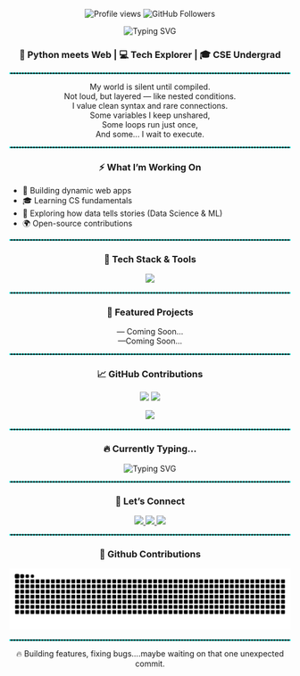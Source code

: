 <!-- Profile views and followers badges -->
<p align="center">
  <img src="https://komarev.com/ghpvc/?username=sumit-maurya18&style=flat-square&color=brightgreen" alt="Profile views"/>  
  <img src="https://img.shields.io/github/followers/sumit-maurya18?label=Followers&style=flat-square&color=blue" alt="GitHub Followers"/>
</p>

<!-- Animated Welcome Banner -->
<p align="center">
  <img src="https://readme-typing-svg.demolab.com?font=Fira+Code&weight=700&size=30&pause=1000&color=16F7E7&center=true&vCenter=true&width=500&lines=Hi%2C+I'm+Sumit+%F0%9F%91%8B;Welcome+to+my+GitHub+space!" alt="Typing SVG" />
</p>

<!-- Headline -->
<h3 align="center">🚀 Python meets Web | 💻 Tech Explorer | 🎓 CSE Undergrad</h3>

<hr style="border: 1px dashed #16F7E7;">

<!-- About Me -->
<p align="center">
My world is silent until compiled.<br>
Not loud, but layered — like nested conditions.<br>
I value clean syntax and rare connections.<br>
Some variables I keep unshared,<br>
Some loops run just once,<br>
And some... I wait to execute.
</p>

<hr style="border: 1px dashed #16F7E7;">

<!-- What I'm Working On -->
<h3 align="center">⚡ What I’m Working On</h3>

<ul>
  <li>🔧 Building dynamic web apps</li>
  <li>🎓 Learning CS fundamentals</li>
  <li>🤖 Exploring how data tells stories (Data Science & ML)</li>
  <li>🌍 Open-source contributions</li>
</ul>

<hr style="border: 1px dashed #16F7E7;">

<!-- Tech Stack & Tools -->
<h3 align="center">🧰 Tech Stack & Tools</h3>
<p align="center">
  <img src="https://skillicons.dev/icons?i=html,css,js,react,nextjs,nodejs,express,mongodb,mysql,git,github,python,anaconda,cpp,jupyter" />
</p>

<hr style="border: 1px dashed #16F7E7;">

<!-- Featured Projects Section (customize these!) -->
<h3 align="center">🚩 Featured Projects</h3>
<p align="center">
  <a href="https://github.com/sumit-maurya18/YourTopRepo"><b><!--🌟 YourTopRepo--></b></a> — Coming Soon...<br>  <!--Your awesome project description here-->
  <a href="https://github.com/sumit-maurya18/AnotherCoolRepo"><b><!--🚀 AnotherCoolRepo--></b></a> —Coming Soon...<br>  <!--Brief summary about what this does.-->
<!--   <i>(Add or update links to your favorite repos!)</i> -->
</p>

<hr style="border: 1px dashed #16F7E7;">

<!-- GitHub Stats -->
<h3 align="center">📈 GitHub Contributions</h3>
<p align="center">
  <img src="https://github-readme-stats.vercel.app/api?username=sumit-maurya18&show_icons=true&theme=radical&include_all_commits=true&hide_border=true" height="160" />
  <img src="https://streak-stats.demolab.com?user=sumit-maurya18&theme=radical&hide_border=true" height="160" />
</p>
<p align="center">
  <img src="https://github-readme-stats.vercel.app/api/top-langs/?username=sumit-maurya18&layout=compact&theme=radical&hide_border=true" height="160" />
</p>

<hr style="border: 1px dashed #16F7E7;">

<!-- Currently Typing -->
<h3 align="center">🔥 Currently Typing...</h3>
<p align="center">
  <img src="https://readme-typing-svg.demolab.com?font=Fira+Code&size=22&pause=1000&color=16F7E7&center=true&vCenter=true&width=435&lines=Web+Dev;Tech+Enthusiast+%F0%9F%9A%80;Problem+Solver+%F0%9F%92%BB;Data+Enthusiast" alt="Typing SVG" />
</p>

<hr style="border: 1px dashed #16F7E7;">

<!-- Let's Connect -->
<h3 align="center">🤝 Let’s Connect</h3>
<p align="center">
  <a href="https://www.linkedin.com/in/sumitm620" target="_blank">
    <img src="https://img.shields.io/badge/LinkedIn-blue?style=for-the-badge&logo=linkedin&logoColor=white" />
  </a>
  <a href="mailto:mauryasumit620@gmail.com">
    <img src="https://img.shields.io/badge/Gmail-D14836?style=for-the-badge&logo=gmail&logoColor=white" />
  </a>
  <a href="https://discord.gg/GFdj6qTbS" target="_blank">
    <img src="https://img.shields.io/badge/Discord-7289DA?style=for-the-badge&logo=discord&logoColor=white" />
  </a>
</p>

<hr style="border: 1px dashed #16F7E7;">

<!-- Snake Game -->
<h3 align="center">🐍 Github Contributions</h3>
<p align="center">
  <img src="https://raw.githubusercontent.com/sumit-maurya18/sumit-maurya18/output/snake.svg" alt="Snake animation" />
</p>

<hr style="border: 1px dashed #16F7E7;">

<!-- Fun Fact or Quote -->
<p align="center">
<!--   <em>“Code is like humor. When you have to explain it, it’s bad.” – Cory House</em><br> -->
  🔥 Building features, fixing bugs....maybe waiting on that one unexpected commit.
</p>
